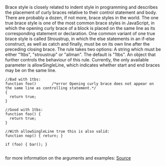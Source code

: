 Brace style is closely related to indent style in programming and describes the placement of curly braces relative to their control statement and body. There are probably a dozen, if not more, brace styles in the world.
The one true brace style is one of the most common brace styles in JavaScript, in which the opening curly brace of a block is placed on the same line as its corresponding statement or declaration.
One common variant of one true brace style is called Stroustrup, in which the else statements in an if-else construct, as well as catch and finally, must be on its own line after the preceding closing brace.
The rule takes two options:
    A string which must be either "1tbs", "stroustrup" or "allman". The default is "1tbs".
    An object that further controls the behaviour of this rule. Currently, the only available parameter is allowSingleLine, which indicates whether start and end braces may be on the same line.


```
//Bad with 1tbs:
function foo()       /*error Opening curly brace does not appear on the same line as controlling statement.*/
{
  return true;
}

//Good with 1tbs:
function foo() {
  return true;
}

//With allowSingleLine true this is also valid:
function nop() { return; }

if (foo) { bar(); }


```
for more information on the arguments and examples:
[Source](http://eslint.org/docs/rules/brace-style)
